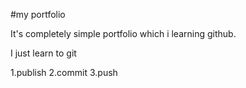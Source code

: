 #my portfolio

It's completely simple portfolio which i learning
github.

I just learn to git

1.publish
2.commit
3.push
